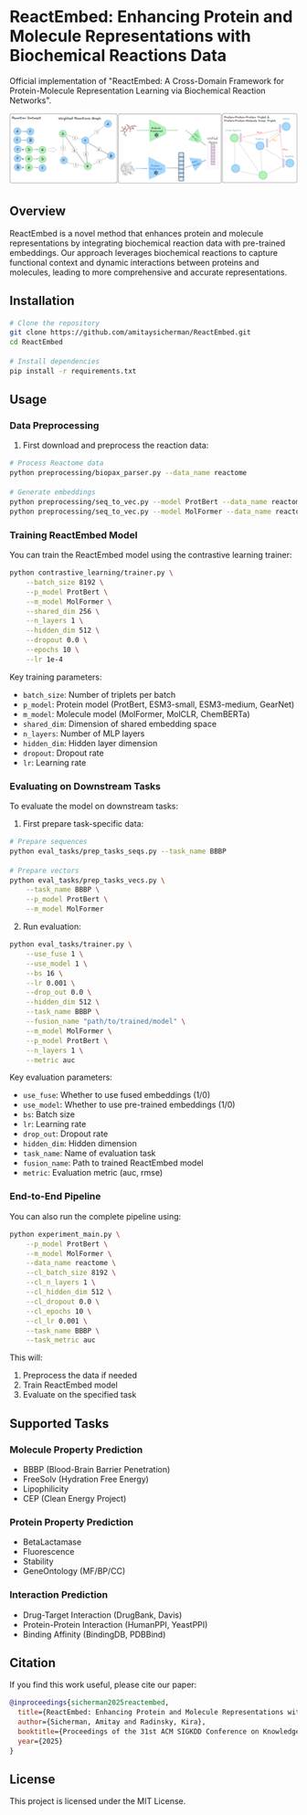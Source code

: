 # ReactEmbed: Enhancing Protein and Molecule Representations with Biochemical Reactions Data

Official implementation of "ReactEmbed: A Cross-Domain Framework for Protein-Molecule Representation Learning via
Biochemical Reaction Networks".

![reaction](github_images/react.png)

## Overview

ReactEmbed is a novel method that enhances protein and molecule representations by integrating biochemical reaction data
with pre-trained embeddings. Our approach leverages biochemical reactions to capture functional context and dynamic
interactions between proteins and molecules, leading to more comprehensive and accurate representations.

## Installation

```bash
# Clone the repository
git clone https://github.com/amitaysicherman/ReactEmbed.git
cd ReactEmbed

# Install dependencies 
pip install -r requirements.txt
```

## Usage

### Data Preprocessing

1. First download and preprocess the reaction data:

```bash
# Process Reactome data
python preprocessing/biopax_parser.py --data_name reactome

# Generate embeddings
python preprocessing/seq_to_vec.py --model ProtBert --data_name reactome
python preprocessing/seq_to_vec.py --model MolFormer --data_name reactome
```

### Training ReactEmbed Model

You can train the ReactEmbed model using the contrastive learning trainer:

```bash
python contrastive_learning/trainer.py \
    --batch_size 8192 \
    --p_model ProtBert \
    --m_model MolFormer \
    --shared_dim 256 \
    --n_layers 1 \
    --hidden_dim 512 \
    --dropout 0.0 \
    --epochs 10 \
    --lr 1e-4
```

Key training parameters:

- `batch_size`: Number of triplets per batch
- `p_model`: Protein model (ProtBert, ESM3-small, ESM3-medium, GearNet)
- `m_model`: Molecule model (MolFormer, MolCLR, ChemBERTa)
- `shared_dim`: Dimension of shared embedding space
- `n_layers`: Number of MLP layers
- `hidden_dim`: Hidden layer dimension
- `dropout`: Dropout rate
- `lr`: Learning rate

### Evaluating on Downstream Tasks

To evaluate the model on downstream tasks:

1. First prepare task-specific data:

```bash
# Prepare sequences
python eval_tasks/prep_tasks_seqs.py --task_name BBBP

# Prepare vectors
python eval_tasks/prep_tasks_vecs.py \
    --task_name BBBP \
    --p_model ProtBert \
    --m_model MolFormer
```

2. Run evaluation:

```bash
python eval_tasks/trainer.py \
    --use_fuse 1 \
    --use_model 1 \
    --bs 16 \
    --lr 0.001 \
    --drop_out 0.0 \
    --hidden_dim 512 \
    --task_name BBBP \
    --fusion_name "path/to/trained/model" \
    --m_model MolFormer \
    --p_model ProtBert \
    --n_layers 1 \
    --metric auc
```

Key evaluation parameters:

- `use_fuse`: Whether to use fused embeddings (1/0)
- `use_model`: Whether to use pre-trained embeddings (1/0)
- `bs`: Batch size
- `lr`: Learning rate
- `drop_out`: Dropout rate
- `hidden_dim`: Hidden dimension
- `task_name`: Name of evaluation task
- `fusion_name`: Path to trained ReactEmbed model
- `metric`: Evaluation metric (auc, rmse)

### End-to-End Pipeline

You can also run the complete pipeline using:

```bash 
python experiment_main.py \
    --p_model ProtBert \
    --m_model MolFormer \
    --data_name reactome \
    --cl_batch_size 8192 \
    --cl_n_layers 1 \
    --cl_hidden_dim 512 \
    --cl_dropout 0.0 \
    --cl_epochs 10 \
    --cl_lr 0.001 \
    --task_name BBBP \
    --task_metric auc
```

This will:

1. Preprocess the data if needed
2. Train ReactEmbed model
3. Evaluate on the specified task

## Supported Tasks

### Molecule Property Prediction

- BBBP (Blood-Brain Barrier Penetration)
- FreeSolv (Hydration Free Energy)
- Lipophilicity
- CEP (Clean Energy Project)

### Protein Property Prediction

- BetaLactamase
- Fluorescence
- Stability
- GeneOntology (MF/BP/CC)

### Interaction Prediction

- Drug-Target Interaction (DrugBank, Davis)
- Protein-Protein Interaction (HumanPPI, YeastPPI)
- Binding Affinity (BindingDB, PDBBind)

## Citation

If you find this work useful, please cite our paper:

```bibtex
@inproceedings{sicherman2025reactembed,
  title={ReactEmbed: Enhancing Protein and Molecule Representations with Biochemical Reactions Data},
  author={Sicherman, Amitay and Radinsky, Kira},
  booktitle={Proceedings of the 31st ACM SIGKDD Conference on Knowledge Discovery and Data Mining},
  year={2025}
}
```

## License

This project is licensed under the MIT License.